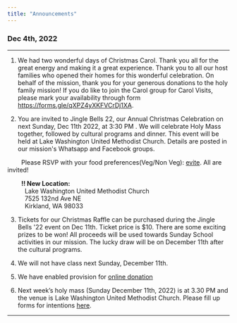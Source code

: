 ```yaml
---
title: "Announcements"
---
```


### Dec 4th, 2022
---
1. We had two wonderful days of Christmas Carol. Thank you all for the great energy and making it a great experience. Thank you to all our host families who opened their homes for this wonderful celebration. On behalf of the mission, thank you for your generous donations to the holy family mission! If you do like to join the Carol group for Carol Visits, please mark your availability through form https://forms.gle/qXPZ4yXKFVCrDj1XA.

2. You are invited to Jingle Bells 22, our Annual Christmas Celebration on next Sunday, Dec 11th 2022, at 3:30 PM . We will celebrate Holy Mass together, followed by cultural programs and dinner. This event will be held at Lake Washington United Methodist Church. Details are posted in our mission's Whatsapp and Facebook groups.
 
&nbsp;&nbsp;&nbsp;&nbsp;&nbsp;&nbsp;&nbsp;&nbsp;Please RSVP with your food preferences(Veg/Non Veg): <a href="http://evite.me/fksXymNtCT " target="_blank">evite</a>. All are invited! 
 
&nbsp;&nbsp;&nbsp;&nbsp;&nbsp;&nbsp;&nbsp;&nbsp;<b>‼️ New Location:</b> <br/>
&nbsp;&nbsp;&nbsp;&nbsp;&nbsp;&nbsp;&nbsp;&nbsp;&nbsp;&nbsp;Lake Washington United Methodist Church <br/>
&nbsp;&nbsp;&nbsp;&nbsp;&nbsp;&nbsp;&nbsp;&nbsp;&nbsp;&nbsp;7525 132nd Ave NE <br/>
&nbsp;&nbsp;&nbsp;&nbsp;&nbsp;&nbsp;&nbsp;&nbsp;&nbsp;&nbsp;Kirkland, WA 98033

3. Tickets for our Christmas Raffle can be purchased during the Jingle Bells '22 event on Dec 11th. Ticket price is $10. There are some exciting prizes to be won! All proceeds will be used towards Sunday School activities in our mission. The lucky draw will be on December 11th after the cultural programs.

4. We will not have class next Sunday, December 11th.

5.  We have enabled provision for <a href="https://holyfamilyseattle.org/donation/" target="_blank">online donation</a>

6. Next week’s holy mass (Sunday December 11th, 2022) is at 3.30 PM and the venue is Lake Washington United Methodist Church. Please fill up forms for intentions <a target="_blank" href="/online-forms">here</a>.


---
